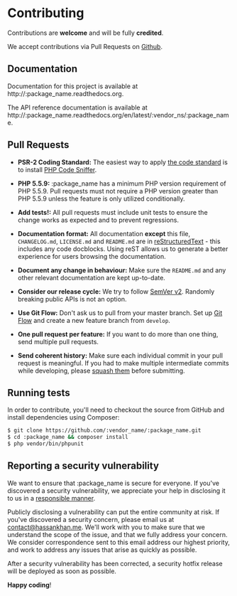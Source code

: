 # Contributing

Contributions are **welcome** and will be fully **credited**.

We accept contributions via Pull Requests on [Github](https://github.com/:vendor_name/:package_name).

## Documentation

Documentation for this project is available at http://:package_name.readthedocs.org.

The API reference documentation is available at http://:package_name.readthedocs.org/en/latest/:vendor_ns/:package_name.

## Pull Requests

- **PSR-2 Coding Standard:** The easiest way to apply [the code standard]((https://github.com/php-fig/fig-standards/blob/master/accepted/PSR-2-coding-style-guide.md)) is to install [PHP Code Sniffer](http://pear.php.net/package/PHP_CodeSniffer).

- **PHP 5.5.9:** :package_name has a minimum PHP version requirement of PHP 5.5.9. Pull requests must not require a PHP version greater than PHP 5.5.9 unless the feature is only utilized conditionally.

- **Add tests!:** All pull requests must include unit tests to ensure the change works as expected and to prevent regressions.

- **Documentation format:** All documentation **except** this file, `CHANGELOG.md`, `LICENSE.md` and `README.md` are in [reStructuredText](http://docutils.sourceforge.net/docs/user/rst/quickstart.html) - this includes any code docblocks. Using reST allows us to generate a better experience for users browsing the documentation.

- **Document any change in behaviour:** Make sure the `README.md` and any other relevant documentation are kept up-to-date.

- **Consider our release cycle:** We try to follow [SemVer v2](http://semver.org/). Randomly breaking public APIs is not an option.

- **Use Git Flow:** Don't ask us to pull from your master branch. Set up [Git Flow](http://nvie.com/posts/a-successful-git-branching-model/) and create a new feature branch from `develop`.

- **One pull request per feature:** If you want to do more than one thing, send multiple pull requests.

- **Send coherent history:** Make sure each individual commit in your pull request is meaningful. If you had to make multiple intermediate commits while developing, please [squash them](http://www.git-scm.com/book/en/v2/Git-Tools-Rewriting-History#Changing-Multiple-Commit-Messages) before submitting.

## Running tests

In order to contribute, you'll need to checkout the source from GitHub and install dependencies using Composer:

``` bash
$ git clone https://github.com/:vendor_name/:package_name.git
$ cd :package_name && composer install
$ php vendor/bin/phpunit
```

## Reporting a security vulnerability

We want to ensure that :package_name is secure for everyone. If you've discovered a security vulnerability, we appreciate your help in disclosing it to us in a [responsible manner](http://en.wikipedia.org/wiki/Responsible_disclosure).

Publicly disclosing a vulnerability can put the entire community at risk. If you've discovered a security concern, please email us at contact@hassankhan.me. We'll work with you to make sure that we understand the scope of the issue, and that we fully address your concern. We consider correspondence sent to this email address our highest priority, and work to address any issues that arise as quickly as possible.

After a security vulnerability has been corrected, a security hotfix release will be deployed as soon as possible.


**Happy coding**!
